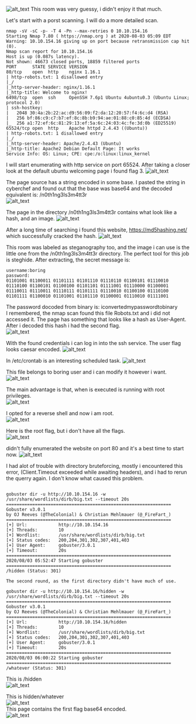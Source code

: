 
![alt_text](https://github.com/Alex-Stinga/TryHackMe/blob/master/ctf_like/Easy_peasy/images/46-1.png)
This room was very guessy, i didn't enjoy it that much.

Let's start with a porst scanning. I will do a more detailed scan.

```text
nmap -sV -sC -p- -T 4 -Pn --max-retries 0 10.10.154.16
Starting Nmap 7.80 ( https://nmap.org ) at 2020-08-03 05:09 EDT
Warning: 10.10.154.16 giving up on port because retransmission cap hit (0).
Nmap scan report for 10.10.154.16
Host is up (0.087s latency).
Not shown: 46673 closed ports, 18859 filtered ports
PORT      STATE SERVICE VERSION
80/tcp    open  http    nginx 1.16.1
| http-robots.txt: 1 disallowed entry 
|_/
|_http-server-header: nginx/1.16.1
|_http-title: Welcome to nginx!
6498/tcp  open  ssh     OpenSSH 7.6p1 Ubuntu 4ubuntu0.3 (Ubuntu Linux; protocol 2.0)
| ssh-hostkey: 
|   2048 30:4a:2b:22:ac:d9:56:09:f2:da:12:20:57:f4:6c:d4 (RSA)
|   256 bf:86:c9:c7:b7:ef:8c:8b:b9:94:ae:01:88:c0:85:4d (ECDSA)
|_  256 a1:72:ef:6c:81:29:13:ef:5a:6c:24:03:4c:fe:3d:0b (ED25519)
65524/tcp open  http    Apache httpd 2.4.43 ((Ubuntu))
| http-robots.txt: 1 disallowed entry 
|_/
|_http-server-header: Apache/2.4.43 (Ubuntu)
|_http-title: Apache2 Debian Default Page: It works
Service Info: OS: Linux; CPE: cpe:/o:linux:linux_kernel
```
I will start enumerating with http service on port 65524.
After taking a closer look at the default ubuntu welcoming page i found flag 3.
![alt_text](https://github.com/Alex-Stinga/TryHackMe/blob/master/ctf_like/Easy_peasy/images/46-2.png)

The page source has a string encoded in some base. I pasted the string in cyberchef and found out that the base was base64 and the decoded equivalent is:  /n0th1ng3ls3m4tt3r  
![alt_text](https://github.com/Alex-Stinga/TryHackMe/blob/master/ctf_like/Easy_peasy/images/46-3.png)

The page in the directory /n0th1ng3ls3m4tt3r contains what look like a hash, and an image.
![alt_text](https://github.com/Alex-Stinga/TryHackMe/blob/master/ctf_like/Easy_peasy/images/46-4.png)

After a long time of searching i found this website, https://md5hashing.net/  which successfully cracked the hash. 
![alt_text](https://github.com/Alex-Stinga/TryHackMe/blob/master/ctf_like/Easy_peasy/images/46-5.png)

This room was labeled as steganography too, and the image i can use is the little one from the /n0th1ng3ls3m4tt3r directory. The perfect tool for this job is steghide.
After extracting, the secret message is:

```text
username:boring
password:
01101001 01100011 01101111 01101110 01110110 01100101 01110010 01110100 01100101 01100100 01101101 01111001 01110000 01100001 01110011 01110011 01110111 01101111 01110010 01100100 01110100 01101111 01100010 01101001 01101110 01100001 01110010 01111001
```

The password docoded from binary is: iconvertedmypasswordtobinary  
I remembered, the nmap scan found this file Robots.txt and i did not accessed it. The page has something that looks like a hash as User-Agent. After i decoded this hash i had the second flag.  
![alt_text](https://github.com/Alex-Stinga/TryHackMe/blob/master/ctf_like/Easy_peasy/images/46-6.png)

With the found credentials i can log in into the ssh service. The user flag looks caesar encoded.
![alt_text](https://github.com/Alex-Stinga/TryHackMe/blob/master/ctf_like/Easy_peasy/images/46-7.png)

In /etc/crontab is an interesting scheduled task.
![alt_text](https://github.com/Alex-Stinga/TryHackMe/blob/master/ctf_like/Easy_peasy/images/46-8.png)

This file belongs to boring user and i can modify it however i want.
![alt_text](https://github.com/Alex-Stinga/TryHackMe/blob/master/ctf_like/Easy_peasy/images/46-9.png)

The main advantage is that, when is executed is running with root privileges.  
![alt_text](https://github.com/Alex-Stinga/TryHackMe/blob/master/ctf_like/Easy_peasy/images/46-10.png)

I opted for a reverse shell and now i am root.  
![alt_text](https://github.com/Alex-Stinga/TryHackMe/blob/master/ctf_like/Easy_peasy/images/46-11.png)

Here is the root flag, but i don't have all the flags.  
![alt_text](https://github.com/Alex-Stinga/TryHackMe/blob/master/ctf_like/Easy_peasy/images/46-12.png)

didn't fully enumerated the website on port 80 and it's a best time to start now.
![alt_text](https://github.com/Alex-Stinga/TryHackMe/blob/master/ctf_like/Easy_peasy/images/46-13.png)

I had alot of trouble with directory bruteforcing, mostly i encountered this error, (Client.Timeout exceeded while awaiting headers), and i had to rerun the querry again. I don't know what caused this problem.  


```text

gobuster dir -u http://10.10.154.16 -w /usr/share/wordlists/dirb/big.txt --timeout 20s 
===============================================================
Gobuster v3.0.1
by OJ Reeves (@TheColonial) & Christian Mehlmauer (@_FireFart_)
===============================================================
[+] Url:            http://10.10.154.16
[+] Threads:        10
[+] Wordlist:       /usr/share/wordlists/dirb/big.txt
[+] Status codes:   200,204,301,302,307,401,403
[+] User Agent:     gobuster/3.0.1
[+] Timeout:        20s
===============================================================
2020/08/03 05:52:47 Starting gobuster
===============================================================
/hidden (Status: 301)

The second round, as the first directory didn't have much of use.

gobuster dir -u http://10.10.154.16/hidden -w /usr/share/wordlists/dirb/big.txt --timeout 20s 
===============================================================
Gobuster v3.0.1
by OJ Reeves (@TheColonial) & Christian Mehlmauer (@_FireFart_)
===============================================================
[+] Url:            http://10.10.154.16/hidden
[+] Threads:        10
[+] Wordlist:       /usr/share/wordlists/dirb/big.txt
[+] Status codes:   200,204,301,302,307,401,403
[+] User Agent:     gobuster/3.0.1
[+] Timeout:        20s
===============================================================
2020/08/03 06:00:22 Starting gobuster
===============================================================
/whatever (Status: 301)
```

This is /hidden  
![alt_text](https://github.com/Alex-Stinga/TryHackMe/blob/master/ctf_like/Easy_peasy/images/46-14.png)

This is hidden/whatever  
![alt_text](https://github.com/Alex-Stinga/TryHackMe/blob/master/ctf_like/Easy_peasy/images/46-15.png)  
This page contains the first flag base64 encoded.   
![alt_text](https://github.com/Alex-Stinga/TryHackMe/blob/master/ctf_like/Easy_peasy/images/46-16.png)
